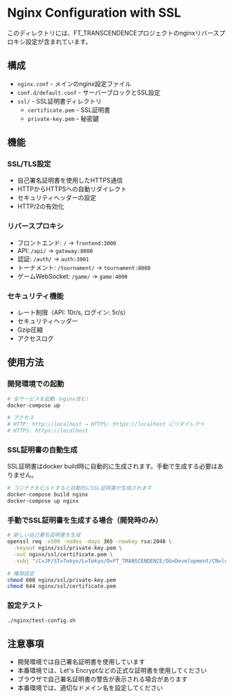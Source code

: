 # Nginx Configuration with SSL

このディレクトリには、FT_TRANSCENDENCEプロジェクトのnginxリバースプロキシ設定が含まれています。

## 構成

- `nginx.conf` - メインのnginx設定ファイル
- `conf.d/default.conf` - サーバーブロックとSSL設定
- `ssl/` - SSL証明書ディレクトリ
  - `certificate.pem` - SSL証明書
  - `private-key.pem` - 秘密鍵

## 機能

### SSL/TLS設定
- 自己署名証明書を使用したHTTPS通信
- HTTPからHTTPSへの自動リダイレクト
- セキュリティヘッダーの設定
- HTTP/2の有効化

### リバースプロキシ
- フロントエンド: `/` → `frontend:3000`
- API: `/api/` → `gateway:8000`
- 認証: `/auth/` → `auth:3001`
- トーナメント: `/tournament/` → `tournament:8080`
- ゲームWebSocket: `/game/` → `game:4000`

### セキュリティ機能
- レート制限（API: 10r/s, ログイン: 5r/s）
- セキュリティヘッダー
- Gzip圧縮
- アクセスログ

## 使用方法

### 開発環境での起動
```bash
# 全サービスを起動（nginx含む）
docker-compose up

# アクセス
# HTTP: http://localhost → HTTPS: https://localhost にリダイレクト
# HTTPS: https://localhost
```

### SSL証明書の自動生成

SSL証明書はdocker build時に自動的に生成されます。手動で生成する必要はありません。

```bash
# コンテナをビルドすると自動的にSSL証明書が生成されます
docker-compose build nginx
docker-compose up nginx
```

### 手動でSSL証明書を生成する場合（開発時のみ）

```bash
# 新しい自己署名証明書を生成
openssl req -x509 -nodes -days 365 -newkey rsa:2048 \
  -keyout nginx/ssl/private-key.pem \
  -out nginx/ssl/certificate.pem \
  -subj "/C=JP/ST=Tokyo/L=Tokyo/O=FT_TRANSCENDENCE/OU=Development/CN=localhost"

# 権限設定
chmod 600 nginx/ssl/private-key.pem
chmod 644 nginx/ssl/certificate.pem
```

### 設定テスト
```bash
./nginx/test-config.sh
```

## 注意事項

- 開発環境では自己署名証明書を使用しています
- 本番環境では、Let's Encryptなどの正式な証明書を使用してください
- ブラウザで自己署名証明書の警告が表示される場合があります
- 本番環境では、適切なドメイン名を設定してください 

